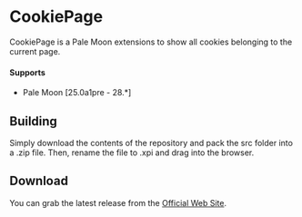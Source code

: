 # CookiePage

CookiePage is a Pale Moon extensions to show all cookies belonging to the current page.

#### Supports
 * Pale Moon [25.0a1pre - 28.*]

## Building
Simply download the contents of the repository and pack the src folder into a .zip file. Then, rename the file to .xpi and drag into the browser.

## Download
You can grab the latest release from the [Official Web Site](//realityripple.com/Software/Mozilla-Extensions/CookiePage/).
